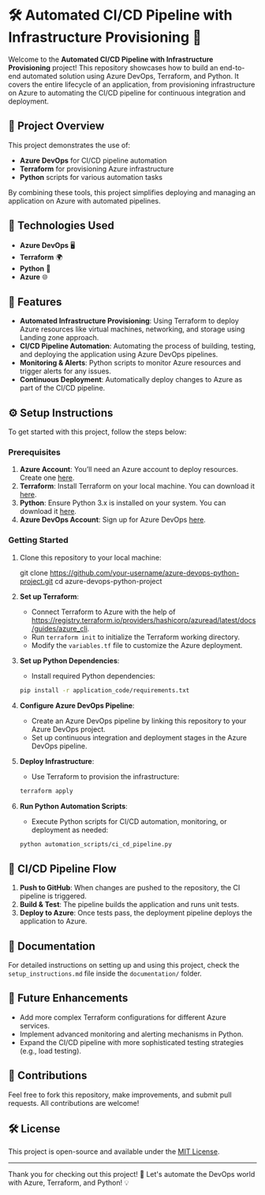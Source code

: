 # 🛠️ Automated CI/CD Pipeline with Infrastructure Provisioning 🚀

Welcome to the **Automated CI/CD Pipeline with Infrastructure Provisioning** project! This repository showcases how to build an end-to-end automated solution using Azure DevOps, Terraform, and Python. It covers the entire lifecycle of an application, from provisioning infrastructure on Azure to automating the CI/CD pipeline for continuous integration and deployment.

## 🎯 Project Overview

This project demonstrates the use of:
- **Azure DevOps** for CI/CD pipeline automation
- **Terraform** for provisioning Azure infrastructure
- **Python** scripts for various automation tasks

By combining these tools, this project simplifies deploying and managing an application on Azure with automated pipelines.

## 🔧 Technologies Used
- **Azure DevOps** 🖥️
- **Terraform** 🌍
- **Python** 🐍
- **Azure** 🌐

## 📝 Features
- **Automated Infrastructure Provisioning**: Using Terraform to deploy Azure resources like virtual machines, networking, and storage using Landing zone approach.
- **CI/CD Pipeline Automation**: Automating the process of building, testing, and deploying the application using Azure DevOps pipelines.
- **Monitoring & Alerts**: Python scripts to monitor Azure resources and trigger alerts for any issues.
- **Continuous Deployment**: Automatically deploy changes to Azure as part of the CI/CD pipeline.


## ⚙️ Setup Instructions

To get started with this project, follow the steps below:

### Prerequisites
1. **Azure Account**: You’ll need an Azure account to deploy resources. Create one [here](https://azure.microsoft.com/en-us/free/).
2. **Terraform**: Install Terraform on your local machine. You can download it [here](https://www.terraform.io/downloads.html).
3. **Python**: Ensure Python 3.x is installed on your system. You can download it [here](https://www.python.org/downloads/).
4. **Azure DevOps Account**: Sign up for Azure DevOps [here](https://dev.azure.com/).

### Getting Started
1. Clone this repository to your local machine:

    git clone https://github.com/your-username/azure-devops-python-project.git
    cd azure-devops-python-project

2. **Set up Terraform**:
    - Connect Terraform to Azure with the help of https://registry.terraform.io/providers/hashicorp/azuread/latest/docs/guides/azure_cli.
    - Run `terraform init` to initialize the Terraform working directory.
    - Modify the `variables.tf` file to customize the Azure deployment.

3. **Set up Python Dependencies**:
    - Install required Python dependencies:
    ```bash
    pip install -r application_code/requirements.txt
    ```

4. **Configure Azure DevOps Pipeline**:
    - Create an Azure DevOps pipeline by linking this repository to your Azure DevOps project.
    - Set up continuous integration and deployment stages in the Azure DevOps pipeline.

5. **Deploy Infrastructure**:
    - Use Terraform to provision the infrastructure:
    ```bash
    terraform apply
    ```

6. **Run Python Automation Scripts**:
    - Execute Python scripts for CI/CD automation, monitoring, or deployment as needed:
    ```bash
    python automation_scripts/ci_cd_pipeline.py
    ```

## 🔄 CI/CD Pipeline Flow

1. **Push to GitHub**: When changes are pushed to the repository, the CI pipeline is triggered.
2. **Build & Test**: The pipeline builds the application and runs unit tests.
3. **Deploy to Azure**: Once tests pass, the deployment pipeline deploys the application to Azure.

## 📜 Documentation
For detailed instructions on setting up and using this project, check the `setup_instructions.md` file inside the `documentation/` folder.

## 🚀 Future Enhancements
- Add more complex Terraform configurations for different Azure services.
- Implement advanced monitoring and alerting mechanisms in Python.
- Expand the CI/CD pipeline with more sophisticated testing strategies (e.g., load testing).

## 💬 Contributions
Feel free to fork this repository, make improvements, and submit pull requests. All contributions are welcome!

## 🛠️ License
This project is open-source and available under the [MIT License](LICENSE).

---

Thank you for checking out this project! 🚀 Let's automate the DevOps world with Azure, Terraform, and Python! 💡
